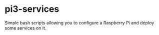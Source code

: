 # pi3-services
Simple bash scripts allowing you to configure a Raspberry Pi and deploy some services on it.
